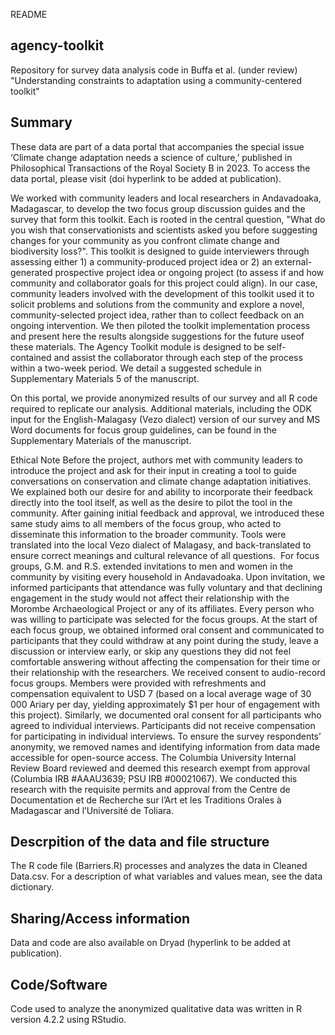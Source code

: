 README

## agency-toolkit
Repository for survey data analysis code in Buffa et al. (under review) "Understanding constraints to adaptation using a community-centered toolkit"

## Summary
These data are part of a data portal that accompanies the special issue ‘Climate change adaptation needs a science of culture,’ published in Philosophical Transactions of the Royal Society B in 2023. To access the data portal, please visit (doi hyperlink to be added at publication).

We worked with community leaders and local researchers in Andavadoaka, Madagascar, to develop the two focus group discussion guides and the survey that form this toolkit. Each is rooted in the central question, "What do you wish that conservationists and scientists asked you before suggesting changes for your community as you confront climate change and biodiversity loss?". This toolkit is designed to guide interviewers through assessing either 1) a community-produced project idea or 2) an external-generated prospective project idea or ongoing project (to assess if and how community and collaborator goals for this project could align). In our case, community leaders involved with the development of this toolkit used it to solicit problems and solutions from the community and explore a novel, community-selected project idea, rather than to collect feedback on an ongoing intervention. We then piloted the toolkit implementation process and present here the results alongside suggestions for the future useof these materials. The Agency Toolkit module is designed to be self-contained and assist the collaborator through each step of the process within a two-week period. We detail a suggested schedule in Supplementary Materials 5 of the manuscript.

On this portal, we provide anonymized results of our survey and all R code required to replicate our analysis. Additional materials, including the ODK input for the English-Malagasy (Vezo dialect) version of our survey and MS Word documents for focus group guidelines, can be found in the Supplementary Materials of the manuscript.

Ethical Note
Before the project, authors met with community leaders to introduce the project and ask for their input in creating a tool to guide conversations on conservation and climate change adaptation initiatives. We explained both our desire for and ability to incorporate their feedback directly into the tool itself, as well as the desire to pilot the tool in the community. After gaining initial feedback and approval, we introduced these same study aims to all members of the focus group, who acted to disseminate this information to the broader community. Tools were translated into the local Vezo dialect of Malagasy, and back-translated to ensure correct meanings and cultural relevance of all questions. 
For focus groups, G.M. and R.S. extended invitations to men and women in the community by visiting every household in Andavadoaka. Upon invitation, we informed participants that attendance was fully voluntary and that declining engagement in the study would not affect their relationship with the Morombe Archaeological Project or any of its affiliates. Every person who was willing to participate was selected for the focus groups. At the start of each focus group, we obtained informed oral consent and communicated to participants that they could withdraw at any point during the study, leave a discussion or interview early, or skip any questions they did not feel comfortable answering without affecting the compensation for their time or their relationship with the researchers. We received consent to audio-record focus groups. Members were provided with refreshments and compensation equivalent to USD 7 (based on a local average wage of 30 000 Ariary per day, yielding approximately $1 per hour of engagement with this project).
Similarly, we documented oral consent for all participants who agreed to individual interviews. Participants did not receive compensation for participating in individual interviews. To ensure the survey respondents’ anonymity, we removed names and identifying information from data made accessible for open-source access. The Columbia University Internal Review Board reviewed and deemed this research exempt from approval (Columbia IRB #AAAU3639; PSU IRB #00021067). We conducted this research with the requisite permits and approval from the Centre de Documentation et de Recherche sur l’Art et les Traditions Orales à Madagascar and l’Université de Toliara.

## Descrpition of the data and file structure
The R code file (Barriers.R) processes and analyzes the data in Cleaned Data.csv. For a description of what variables and values mean, see the data dictionary.

## Sharing/Access information
Data and code are also available on Dryad (hyperlink to be added at publication). 

## Code/Software
Code used to analyze the anonymized qualitative data was written in R version 4.2.2 using RStudio.
